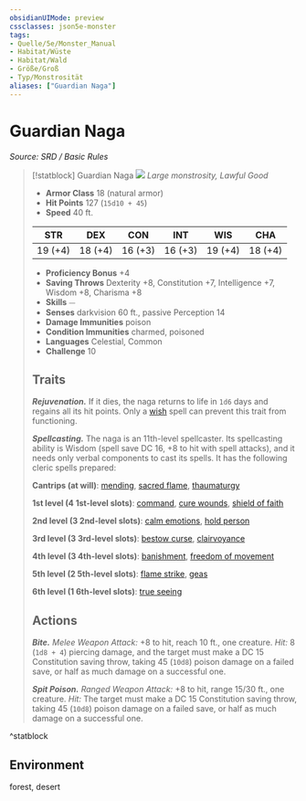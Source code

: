 ```yaml
---
obsidianUIMode: preview
cssclasses: json5e-monster
tags:
- Quelle/5e/Monster_Manual
- Habitat/Wüste
- Habitat/Wald
- Größe/Groß
- Typ/Monstrosität
aliases: ["Guardian Naga"]
---
```

# Guardian Naga
*Source: SRD / Basic Rules*  

> [!statblock] Guardian Naga
> ![](compendium/bestiary/monstrosity/token/guardian-naga.png#token)
> *Large monstrosity, Lawful Good*
> 
> - **Armor Class** 18  (natural armor)
> - **Hit Points** 127 (`15d10 + 45`)
> - **Speed** 40 ft.
> 
> |STR|DEX|CON|INT|WIS|CHA|
> |:---:|:---:|:---:|:---:|:---:|:---:|
> |19 (+4)|18 (+4)|16 (+3)|16 (+3)|19 (+4)|18 (+4)|
> 
> - **Proficiency Bonus** +4
> - **Saving Throws** Dexterity +8, Constitution +7, Intelligence +7, Wisdom +8, Charisma +8
> - **Skills** ⏤
> - **Senses** darkvision 60 ft., passive Perception 14
> - **Damage Immunities** poison
> - **Condition Immunities** charmed, poisoned
> - **Languages** Celestial, Common
> - **Challenge** 10
> 
> ## Traits
> 
> ***Rejuvenation.*** If it dies, the naga returns to life in `1d6` days and regains all its hit points. Only a [wish](compendium/spells/wish.md) spell can prevent this trait from functioning.
> 
> ***Spellcasting.*** The naga is an 11th-level spellcaster. Its spellcasting ability is Wisdom (spell save DC 16, +8 to hit with spell attacks), and it needs only verbal components to cast its spells. It has the following cleric spells prepared:
> 
> **Cantrips (at will)**: [mending](compendium/spells/mending.md), [sacred flame](compendium/spells/sacred-flame.md), [thaumaturgy](compendium/spells/thaumaturgy.md)
> 
> **1st level (4 1st-level slots)**: [command](compendium/spells/command.md), [cure wounds](compendium/spells/cure-wounds.md), [shield of faith](compendium/spells/shield-of-faith.md)
> 
> **2nd level (3 2nd-level slots)**: [calm emotions](compendium/spells/calm-emotions.md), [hold person](compendium/spells/hold-person.md)
> 
> **3rd level (3 3rd-level slots)**: [bestow curse](compendium/spells/bestow-curse.md), [clairvoyance](compendium/spells/clairvoyance.md)
> 
> **4th level (3 4th-level slots)**: [banishment](compendium/spells/banishment.md), [freedom of movement](compendium/spells/freedom-of-movement.md)
> 
> **5th level (2 5th-level slots)**: [flame strike](compendium/spells/flame-strike.md), [geas](compendium/spells/geas.md)
> 
> **6th level (1 6th-level slots)**: [true seeing](compendium/spells/true-seeing.md)
> 
> ## Actions
> 
> ***Bite.*** *Melee Weapon Attack:* +8 to hit, reach 10 ft., one creature. *Hit:* 8 (`1d8 + 4`) piercing damage, and the target must make a DC 15 Constitution saving throw, taking 45 (`10d8`) poison damage on a failed save, or half as much damage on a successful one.
> 
> ***Spit Poison.*** *Ranged Weapon Attack:* +8 to hit, range 15/30 ft., one creature. *Hit:* The target must make a DC 15 Constitution saving throw, taking 45 (`10d8`) poison damage on a failed save, or half as much damage on a successful one.
^statblock

## Environment

forest, desert